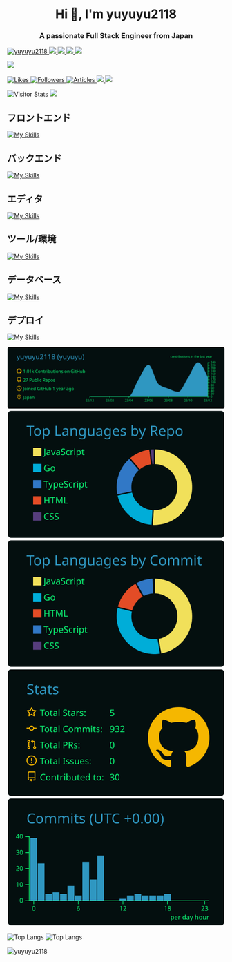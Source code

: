 <h1 align="center">Hi 👋, I'm yuyuyu2118</h1>
<h3 align="center">A passionate Full Stack Engineer from Japan</h3>

<p align="left"> 
  <a href="https://github.com/yuyuyu2118/yuyuyu2118/">
    <img src="https://komarev.com/ghpvc/?username=yuyuyu2118" alt="yuyuyu2118" />
  </a>
  <a href="http://twitter.com/sasaki7e7">
    <img height="20" src="https://img.shields.io/twitter/follow/sasaki7e7?label=Twitter&logo=twitter&style=flat" />
  </a>
  <a href="https://github.com/yuyuyu2118">
    <img height="20" src="https://img.shields.io/github/followers/yuyuyu2118?label=follow&logo=github&style=flat" />
  </a>
  <a href="https://www.reddit.com/user/yuyuyu2118">
    <img height="20" src="https://img.shields.io/reddit/user-karma/combined/yuyuyu2118?label=Reddit&logo=reddit&style=flat" />
  </a>
  <a href="https://stackoverflow.com/users/0000000/yuyuyu2118">
    <img height="20" src="https://img.shields.io/stackexchange/stackoverflow/r/0000000?label=StackOverflow&logo=stack-overflow&style=flat" />
  </a>
</p>

<p align="left"> 
  <a href="https://user-badge.committers.top/japan/yuyuyu2118">
    <img height="20" src="https://user-badge.committers.top/japan/yuyuyu2118.svg" />
  </a>
</p>

<p align="left">
  <a href="https://zenn.dev/sasakir">
    <img height="20" src="https://badgen.org/img/zenn/sasakir/likes?style=plastic" alt="Likes" />
  </a>
  <a href="https://zenn.dev/sasakir">
    <img height="20" src="https://badgen.org/img/zenn/sasakir/followers?style=plastic" alt="Followers" />
  </a>
  <a href="https://zenn.dev/sasakir">
    <img height="20" src="https://badgen.org/img/zenn/sasakir/articles?style=plastic" alt="Articles" />
  </a>
  <a href="http://qiita.com/yuyuyu2118">
    <img height="20" src="https://qiita-badge.apiapi.app/s/yuyuyu2118/contributions.svg" />
  </a>
  <a href="http://qiita.com/yuyuyu2118">
    <img height="20" src="https://qiita-badge.apiapi.app/s/yuyuyu2118/posts.svg" />
  </a>
</p>

<div align="left">
  <img width=400 alt="Visitor Stats" src="https://widgetbite.com/stats/yuyuyu2118"/>
  <img width=400 src="https://github-profile-trophy.vercel.app/?username=yuyuyu2118&row=3&column=3&no-frame=true&rank=SSS,SS,S,AAA,AA,A"/>
</div>

<!--START_SECTION:lapras-card-->
<!--END_SECTION:lapras-card-->

<!-- Cからしか表示しない
[![trophy](https://github-profile-trophy.vercel.app/?username=yuyuyu2118&theme=discord&row=2&column=3&no-frame=true&rank=SSS,SS,S,AAA,AA,A,B,C)](https://github.com/ryo-ma/github-profile-trophy)
-->
<!--
[![trophy](https://github-profile-trophy.vercel.app/?username=yuyuyu2118&theme=discord&row=2&column=3&no-frame=true)](https://github.com/ryo-ma/github-profile-trophy)
<a href="https://github.com/ryo-ma/github-profile-trophy">
  <img width=300 src="https://github-profile-trophy.vercel.app/?username=yuyuyu2118&row=3&column=3&no-frame=true"/>
</a>
-->

<!--
<h3 align="left">Connect with me:</h3>
<p align="left">
</p>
-->

## フロントエンド

[![My Skills](https://skillicons.dev/icons?i=html,css,js,ts,vue,vite,react,nextjs,sass,tailwind&perline=19)](https://skillicons.dev)

## バックエンド

[![My Skills](https://skillicons.dev/icons?i=go,java,python,nodejs,express,fastapi&perline=19)](https://skillicons.dev)

## エディタ

[![My Skills](https://skillicons.dev/icons?i=vscode,neovim,eclipse,md&perline=19)](https://skillicons.dev)

## ツール/環境

[![My Skills](https://skillicons.dev/icons?i=github,postman,docker,powershell,figma,codepen,webpack,babel&perline=19)](https://skillicons.dev)

## データベース

[![My Skills](https://skillicons.dev/icons?i=postgres,mongodb,mysql,firebase&perline=19)](https://skillicons.dev)

## デプロイ

[![My Skills](https://skillicons.dev/icons?i=aws,azure,heroku&perline=19)](https://skillicons.dev)


<!--
<h3 align="left">Languages and Tools:</h3>
<p align="left"> <a href="https://www.w3schools.com/css/" target="_blank" rel="noreferrer"> <img src="https://raw.githubusercontent.com/devicons/devicon/master/icons/css3/css3-original-wordmark.svg" alt="css3" width="40" height="40"/> </a> <a href="https://golang.org" target="_blank" rel="noreferrer"> <img src="https://raw.githubusercontent.com/devicons/devicon/master/icons/go/go-original.svg" alt="go" width="40" height="40"/> </a> <a href="https://www.w3.org/html/" target="_blank" rel="noreferrer"> <img src="https://raw.githubusercontent.com/devicons/devicon/master/icons/html5/html5-original-wordmark.svg" alt="html5" width="40" height="40"/> </a> <a href="https://www.java.com" target="_blank" rel="noreferrer"> <img src="https://raw.githubusercontent.com/devicons/devicon/master/icons/java/java-original.svg" alt="java" width="40" height="40"/> </a> <a href="https://developer.mozilla.org/en-US/docs/Web/JavaScript" target="_blank" rel="noreferrer"> <img src="https://raw.githubusercontent.com/devicons/devicon/master/icons/javascript/javascript-original.svg" alt="javascript" width="40" height="40"/> </a> <a href="https://reactjs.org/" target="_blank" rel="noreferrer"> <img src="https://raw.githubusercontent.com/devicons/devicon/master/icons/react/react-original-wordmark.svg" alt="react" width="40" height="40"/> </a> <a href="https://sass-lang.com" target="_blank" rel="noreferrer"> <img src="https://raw.githubusercontent.com/devicons/devicon/master/icons/sass/sass-original.svg" alt="sass" width="40" height="40"/> </a> </p>
-->


[![](https://raw.githubusercontent.com/yuyuyu2118/my-profile/master/profile-summary-card-output/blue_green/0-profile-details.svg)](https://github.com/vn7n24fzkq/github-profile-summary-cards)
[![](https://raw.githubusercontent.com/yuyuyu2118/my-profile/master/profile-summary-card-output/blue_green/1-repos-per-language.svg)](https://github.com/vn7n24fzkq/github-profile-summary-cards) [![](https://raw.githubusercontent.com/yuyuyu2118/my-profile/master/profile-summary-card-output/blue_green/2-most-commit-language.svg)](https://github.com/vn7n24fzkq/github-profile-summary-cards)
[![](https://raw.githubusercontent.com/yuyuyu2118/my-profile/master/profile-summary-card-output/blue_green/3-stats.svg)](https://github.com/vn7n24fzkq/github-profile-summary-cards) [![](https://raw.githubusercontent.com/yuyuyu2118/my-profile/master/profile-summary-card-output/blue_green/4-productive-time.svg)](https://github.com/vn7n24fzkq/github-profile-summary-cards)

<p align="left"> 
  <img alt="Top Langs" height="170px" src="https://github-readme-stats.vercel.app/api?username=yuyuyu2118&count_private=true&show_icons=true&theme=tokyonight" />
  <img alt="Top Langs" height="170px" src="https://github-readme-stats.vercel.app/api/top-langs/?username=yuyuyu2118&layout=compact&theme=onedark" />
</p>

<img align="center" src="https://github-readme-streak-stats.herokuapp.com/?user=yuyuyu2118&" alt="yuyuyu2118" /></p>
